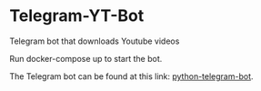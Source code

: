 # Telegram-YT-Bot
Telegram bot that downloads Youtube videos

Run docker-compose up to start the bot.

The Telegram bot can be found at this link: [python-telegram-bot](https://t.me/divine_python_telegram_bot).
